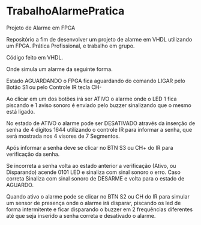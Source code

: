 # TrabalhoAlarmePratica
Projeto de Alarme em FPGA 


Repositório a fim de desenvolver um projeto de alarme em VHDL utilizando um FPGA.
Prática Profissional, e trabalho em grupo.

Código feito em VHDL.

Onde simula um alarme da seguinte forma.

Estado AGUARDANDO o FPGA fica aguardando do comando LIGAR pelo Botão S1 ou pelo Controle IR tecla CH-

Ao clicar em um dos botões irá ser ATIVO o alarme onde o LED 1 fica piscando e 1 aviso sonoro é enviado pelo buzzer sinalizando que o mesmo está ligado.


No estado de ATIVO o alarme pode ser DESATIVADO através da inserção de senha de 4 dígitos 1644 utilizando o controle IR para informar a senha, que será mostrada nos 4 visores de 7 Segmentos.

Após informar a senha deve se clicar no BTN S3 ou CH+ do IR para verificação da senha.

Se incorreta a senha volta ao estado anterior a verificação (Ativo, ou Disparando) acende 0101 LED e sinaliza com sinal sonoro o erro.
Caso correta Sinaliza com sinal sonoro de DESARME e volta para o estado de AGUARDO.

Quando ativo o alarme pode se clicar no BTN S2 ou CH do IR para simular um sensor de presença onde o alarme irá disparar, piscando os led de forma intermitente e ficar disparando o buzzer em 2 frequências diferentes até que seja inserido a senha correta e desativado o alarme.

